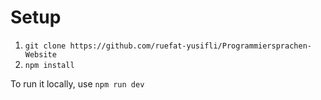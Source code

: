 # Setup

1. `git clone https://github.com/ruefat-yusifli/Programmiersprachen-Website`
2. `npm install`

To run it locally, use `npm run dev`